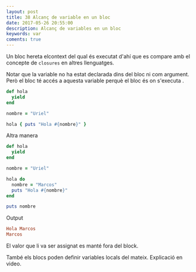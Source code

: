 ```yaml
---
layout: post
title: 38 Alcanç de variable en un bloc
date: 2017-05-26 20:55:00
description: Alcanç de variables en un bloc
keywords: var
coments: true
---
```


Un bloc hereta elcontext del qual és executat d'ahí que es compare amb el concepte de `closures` en altres llenguatges.

Notar que la variable no ha estat declarada dins del bloc ni com argument. Però el bloc té accés a aquesta variable perquè el bloc és on s'executa .


```ruby
def hola
  yield
end

nombre = "Uriel"

hola { puts "Hola #{nombre}" }
```

Altra manera

```ruby
def hola
  yield
end

nombre = "Uriel"

hola do
  nombre = "Marcos"
  puts "Hola #{nombre}"
end

puts nombre
```

Output

```ruby
Hola Marcos
Marcos
```

El valor que li va ser assignat es manté fora del block.

També els blocs poden definir variables locals del mateix. Explicació en video.


